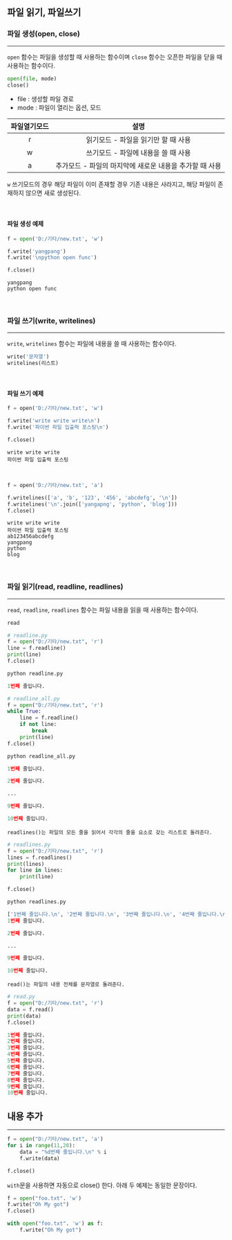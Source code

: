 


## 파일 읽기, 파일쓰기

### 파일 생성(open, close)
---

`open` 함수는 파일을 생성할 때 사용하는 함수이며 `close` 함수는 오픈한 파일을 닫을 때 사용하는 함수이다.

```python
open(file, mode)
close()
```

- file : 생성할 파일 경로
- mode : 파일이 열리는 옵션, 모드

|파일열기모드|설명|
|:---:|:---:|
|r|읽기모드 - 파일을 읽기만 할 때 사용|
|w|쓰기모드 - 파일에 내용을 쓸 때 사용|
|a|추가모드 - 파일의 마지막에 새로운 내용을 추가할 때 사용|

`w` 쓰기모드의 경우 해당 파일이 이미 존재할 경우 기존 내용은 사라지고, 해당 파일이 존재하지 않으면 새로 생성된다.

<br>

#### 파일 생성 예제

```python
f = open('D:/기타/new.txt', 'w')

f.write('yangpang')
f.write('\npython open func') 

f.close()
```
```text
yangpang
python open func
```

<br>

### 파일 쓰기(write, writelines)
---

`write`, `writelines` 함수는 파일에 내용을 쓸 때 사용하는 함수이다.

```python
write('문자열')
writelines(리스트)
```

<br>

#### 파일 쓰기 예제

```python
f = open('D:/기타/new.txt', 'w')

f.write('write write write\n')
f.write('파이썬 파일 입출력 포스팅\n') 

f.close()
```
```text
write write write
파이썬 파일 입출력 포스팅
```

<br>

```python
f = open('D:/기타/new.txt', 'a')

f.writelines(['a', 'b', '123', '456', 'abcdefg', '\n'])
f.writelines('\n'.join(['yangapng', 'python', 'blog'])) 
f.close() 
```
```text
write write write
파이썬 파일 입출력 포스팅
ab123456abcdefg
yangpang
python
blog
```

<br>

### 파일 읽기(read, readline, readlines)
---

`read`, `readline`, `readlines` 함수는 파일 내용을 읽을 때 사용하는 함수이다.

```python
read
```

```python
# readline.py
f = open("D:/기타/new.txt", 'r')
line = f.readline()
print(line)
f.close()

python readline.py

1번째 줄입니다.
```

```python
# readline_all.py
f = open("D:/기타/new.txt", 'r')
while True:
    line = f.readline()
    if not line:
        break
    print(line)
f.close()

python readline_all.py

1번째 줄입니다.

2번째 줄입니다.

...

9번째 줄입니다.

10번째 줄입니다.
```

`readlines()는 파일의 모든 줄을 읽어서 각각의 줄을 요소로 갖는 리스트로 돌려준다.`
```python
# readlines.py
f = open("D:/기타/new.txt", 'r')
lines = f.readlines()
print(lines)
for line in lines:
    print(line)

f.close()

python readlines.py

['1번째 줄입니다.\n', '2번째 줄입니다.\n', '3번째 줄입니다.\n', '4번째 줄입니다.\n', '5번째 줄입니다.\n', '6번째 줄입니다.\n', '7번째 줄입니다.\n', '8번째 줄입니다.\n', '9번째 줄입니다.\n', '10번째 줄입니다.\n']
1번째 줄입니다.

2번째 줄입니다.

...

9번째 줄입니다.

10번째 줄입니다.
```

`read()는 파일의 내용 전체를 문자열로 돌려준다.`
```python
# read.py
f = open("D:/기타/new.txt", 'r')
data = f.read()
print(data)
f.close()

1번째 줄입니다.
2번째 줄입니다.
3번째 줄입니다.
4번째 줄입니다.
5번째 줄입니다.
6번째 줄입니다.
7번째 줄입니다.
8번째 줄입니다.
9번째 줄입니다.
10번째 줄입니다.
```

## 내용 추가
---
```python
f = open("D:/기타/new.txt", 'a')
for i in range(11,20):
    data = "%d번째 줄입니다.\n" % i
    f.write(data)

f.close()
```

`with`문을 사용하면 자동으로 close() 한다. 아래 두 예제는 동일한 문장이다.
```python
f = open("foo.txt". 'w')
f.write("Oh My got")
f.close()

with open("foo.txt". 'w') as f:
    f.write("Oh My got")
```

